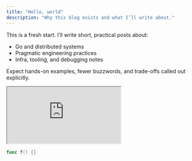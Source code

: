```yaml
---
title: "Hello, world"
description: "Why this blog exists and what I’ll write about."
---
```


This is a fresh start. I’ll write short, practical posts about:

- Go and distributed systems  
- Pragmatic engineering practices  
- Infra, tooling, and debugging notes

Expect hands-on examples, fewer buzzwords, and trade-offs called out explicitly.

<div class="video">
  <iframe src="https://www.youtube.com/embed/VIDEO_ID" allowfullscreen></iframe>
</div>

```go
func f() {}
```
